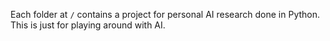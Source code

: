 Each folder at `/` contains a project for personal AI research done in Python.
This is just for playing around with AI.
